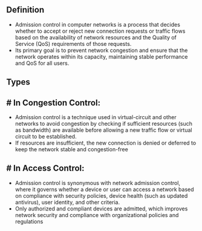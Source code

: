 ## **Definition**

- Admission control in computer networks is a process that decides whether to accept or reject new connection requests or traffic flows based on the availability of network resources and the Quality of Service (QoS) requirements of those requests.
- Its primary goal is to prevent network congestion and ensure that the network operates within its capacity, maintaining stable performance and QoS for all users.

## **Types**

## **# **In Congestion Control:****

- Admission control is a technique used in virtual-circuit and other networks to avoid congestion by checking if sufficient resources (such as bandwidth) are available before allowing a new traffic flow or virtual circuit to be established.
- If resources are insufficient, the new connection is denied or deferred to keep the network stable and congestion-free
## **# **In Access Control:****

- Admission control is synonymous with network admission control, where it governs whether a device or user can access a network based on compliance with security policies, device health (such as updated antivirus), user identity, and other criteria.
- Only authorized and compliant devices are admitted, which improves network security and compliance with organizational policies and regulations